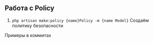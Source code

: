 ## Работа с Policy

1. `php artisan make:policy {name}Policy -m {name Model}` Создаём политику безопасности

Примеры в коммитах
